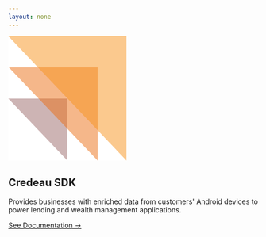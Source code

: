 ```yaml
---
layout: none
---
```


<link rel="stylesheet" href="assets/css/docsindex.css" />

<div class="centered-content">
  <img src="assets/images/credeaulogo.png" alt="Credeau SDK Logo" class="sdk-logo" />
  <h2 class="sdk-title">Credeau SDK</h2>
  <p class="sdk-description">
    Provides businesses with enriched data from customers' Android devices to power lending and wealth management applications.
  </p>
  <p>
    <a href="introduction.html" class="doc_link">See Documentation →</a>
  </p>
</div>

